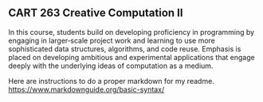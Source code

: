 ## CART 263 Creative Computation II

In this course, students build on developing proficiency in programming by engaging in larger‑scale project work and learning to use more sophisticated data structures, algorithms, and code reuse. Emphasis is placed on developing ambitious and experimental applications that engage deeply with the underlying ideas of computation as a medium.

Here are instructions to do a proper markdown for my readme.
https://www.markdownguide.org/basic-syntax/ 
